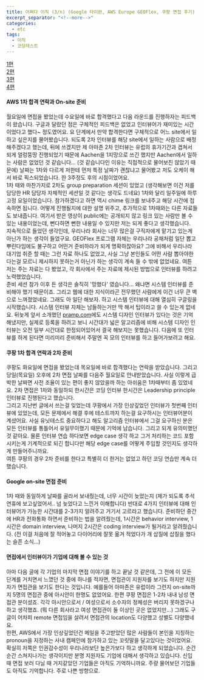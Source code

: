 ```yaml
---
title: 어쩌다 이직 (3/n) (Google 타이완, AWS Europe GEOFlex, 쿠팡 면접 후기)
excerpt_separator: "<!--more-->"
categories:
  - etc
tags:
  - 이직
  - 코딩테스트
---
```


[1편](https://gayuna.github.io/etc/accidental-trans-1/)  
[2편](https://gayuna.github.io/etc/accidental-trans-2/)  
[3편](https://gayuna.github.io/etc/accidental-trans-3/)  
[4편](https://gayuna.github.io/etc/accidental-trans-4/)

#### AWS 1차 합격 연락과 On-site 준비

월요일에 면접을 봤었는데 수요일에 바로 합격했다고 다음 라운드를 진행하자는 피드백이 왔습니다. 구글과 달랐던 점은 구체적인 피드백은 없었고 인터뷰어가 재미있는 시간이었다고 했다~ 정도였어요. 요 단계에서 만약 합격한다면 구체적으로 어느 site에서 일하고 싶은지를 물어봤습니다. 되도록 2차 인터뷰를 해당 site에서 일하는 사람으로 배정해주겠다고 했는데, 뒤에 쓰겠지만 제 아마존 2차 인터뷰는 유럽의 휴가기간과 겹쳐서 되게 얼렁뚱땅 진행되었기 때문에 Aachen을 1지망으로 쓰긴 했지만 Aachen에서 일하는 사람은 없었던 것 같습니다... (것 같습니다인 이유는 직접적으로 물어보진 않았기 때문에) 날짜는 1차와 다르게 저한테 먼저 특정 날짜가 괜찮냐고 물어봤고 저도 오케이 해서 바로 픽스되었습니다. 한 3주정도 후의 시점이었어요.  
1차 때와 마찬가지로 2차도 group preparation 세션이 있었고 (생각해보면 이건 저를 담당한 HR 담당자 자체적인 세션일 것 같다는 생각도 드네요) 1차와 달리 일주일에 하루 고정 요일이었습니다. 참가하겠다고 하면 역시 chime 링크를 보내주고 해당 시간에 접속하면 됩니다. 어떻게 진행될지에 대한 설명 위주고, 추가적으로 1차때와는 다른 자료들도 보내줍니다. 여기서 받은 영상이 public에는 공개되지 않고 링크 있는 사람만 볼 수 있는 내용이었는데, 뻔다하면 뻔한 내용일 수 있지만 저는 되게 좋다고 생각했습니다.  
지속적으로 들었던 생각인데, 우리나라 회사는 너무 많은걸 구직자에게 맡기고 있는게 아닌가 하는 생각이 들었구요. GEOFlex 프로그램 자체는 우리나라 공채처럼 일단 뽑고 뿌린다임에도 불구하고 어떤거 준비하라가 되게 명확하잖아요? 그에 비해서 우리나라 대기업 취준 할 때는 그런 자료 하나도 없었고, 사실 그냥 본인들도 어떤 사람 뽑아야한다는걸 모르니 제시하지 못하는거 아닌가 하는 생각이 계속 들 수 밖에 없었네요. 여튼 저는 주는 자료는 다 봤었고, 각 회사에서 주는 자료에 제시된 방법으로 인터뷰를 하려고 노력했었습니다.  
준비 세션 참가 이후 든 생각은 솔직히 '망했다' 였습니다... 왜냐면 시스템 인터뷰를 준비해야 했기 때문이죠. 그리고 웹에 대한 지식이라곤 전무했던 사람에게 이건 너무 큰 벽으로 느껴졌었네요. 그래도 아 일단 해보자. 하고 시스템 인터뷰에 대해 열심히 구글링을 시작했습니다. 시스템 인터뷰 자체는 남들하는거만 딱 해서 팁이라고 쓸 수 있는게 없네요. 뒤늦게 앞서 소개했던 [pramp.com](https://www.pramp.com/invt/yBBpjO3J0qUNmajX353W)에도 시스템 디자인 인터뷰가 있다는 것은 기억해냈지만, 실제로 등록을 하려고 보니 시간대가 넓은 알고리즘에 비해 시스템 디자인 인터뷰는 오전 일부 시간대로 한정되어있어서 결국 해보지는 못했습니다. 다음에 또 인터뷰를 하게 된다면 미리미리 준비해서 주말엔 꼭 모의 인터뷰를 하고 들어가보려고 해요.

#### 쿠팡 1차 합격 연락과 2차 준비

쿠팡도 화요일에 면접을 봤었는데 목요일에 바로 합격했다는 연락을 받았습니다. 그리고 당일(목요일) 오후에 2차 면접 날짜를 다음주 월요일로 안내받았습니다. 사실 이렇게 급박한 날짜면 사전 조율이 있는 편이 좋지 않았을까 하는 아쉬움은 1차때부터 좀 있었네요. 2차 면접은 1차와 동일하되 한시간은 코딩 인터뷰 한시간은 Leadership principle 인터뷰로 진행된다고 했습니다.  
그리고 지난번 글에서 쓰는걸 잊었는데 쿠팡에서 가장 인상깊었던 인터뷰가 첫번째 인터뷰에 있었는데, 모든 문제에서 해결 후에 테스트까지 하는걸 요구하시는 인터뷰어분이 계셨어요. 사실 유닛테스트 중요하다고 해도 알고리즘 인터뷰에서 그걸 요구하신 분은 모든 인터뷰를 통틀어서 유일무이했기 때문에 기억에 남습니다. 그리고 되게 유의미했던 것 같아요. 물론 인터뷰 연습 하다보면 edge case 생각 하고 그거 처리하는 코드 포함시키는게 기계적으로 되긴 합니다만 해당 edge case를 어떻게 주입할 것인지도 생각하게 만들어주니까요.  
여튼 쿠팡의 경우 2차 준비를 한다고 특별히 더 한거는 없었고 하던 코딩 연습만 계속 더 했습니다.

#### Google on-site 면접 준비 

1차 때와 동일하게 날짜를 골라서 보내줬는데, 너무 시간이 늦었는지 (제가 되도록 추석연휴에 보고싶었어서.. 넘 늦었다고 느낀거 이해합니다) 반대로 4가지 인터뷰에 대해 인터뷰어가 가능한 시간대를 2-3가지 알려주고 거기서 고르라고 했습니다. 준비하던 중간에 HR과 전화통화 하면서 준비하는 법을 알려줬는데, 1시간은 behavior interview, 1시간은 domain interview, 나머지 2시간은 coding interview가 될거라고 알려줬습니다. (전 이걸 처음에 잘 적어놓고 다이어리에 잘못 옮겨 적었다가 개 삽질에 삽질을 했다는 슬픈 소식...)

#### 면접에서 인터뷰이가 기업에 대해 볼 수 있는 것

아마 다음 글에 각 기업의 마지막 면접 이야기를 하고 끝날 것 같은데, 그 전에 이 모든 단계를 거치면서 느꼈던 것 중에 하나를 적자면, 면접관이 지원자를 보기도 하지만 지원자가 면접관을 보기도 한다는 것입니다. 예를들어 아마존은 유럽이라 그런지 on-site까지 5명의 면접관 중에 아시안이 한명도 없었어요. 한편 쿠팡 면접은 1-2차 내내 남성 면접관 분이셨죠. 각각 아시안으로서 / 여성으로서 소수자의 정체성은 버리지 못하겠구나 하고 생각했죠. (뭐 다른 회사라고 여성 면접관이 둘 이상인 곳은 없었지만...) 그래도 구글이 어차피 remote 면접임을 살려서 면접관의 location도 다양했고 성별도 다양했네요.  
한편, AWS에서 가장 인상깊었던건 메일을 주고받았던 많은 사람들이 본인을 지칭하는 pronoun을 지정하는 사내 캠페인에 참가하고 있는 꼬릿말을 달고있다는 것이었어요. 확실히 저쪽은 인권감수성이 우리나라보단 높은가보다 하고 생각하게 되었습니다. 순간순간 스쳐지나가는 생각이지만 분명 지원자도 기업에 대해서 생각하고 있습니다. 신입 때 면접 보러 다닐 때 거지같았던 기업들은 아직도 기억하니까요. 주량 물어보던 기업들도 아직도 기억합니다. 주로 나쁜 방향으로.
